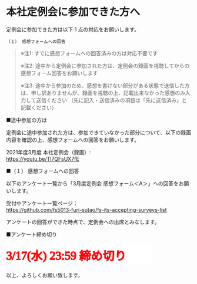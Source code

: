 # 本社定例会に参加できた方へ

定例会に参加できた方は以下 1 点の対応をお願いします。

``` console
（１） 感想フォームへの回答
```

> ※注1: すでに感想フォームへの回答済みの方は対応不要です
> 
> ※注2: 途中から定例会に参加された方は、定例会の録画を視聴してからの感想フォーム回答をお願いします
> 
> ※注3: 途中から参加のため、感想を書けない部分がある状態で送信した方は、申し訳ありませんが、録画を視聴の上、記載出来なかった感想のみ入力して送信ください
> （先に記入・送信済みの項目は「先に送信済み」と記載ください）

■途中参加の方は

定例会に途中参加された方は、参加できていなかった部分について、以下の録画内容を確認の上、感想フォームへの回答をお願いします。

2021年度3月度 本社定例会（録画）:  
https://youtu.be/Tl7QFsUX7fE

■（１） 感想フォームへの回答

以下のアンケート一覧から「3月度定例会 感想フォーム＜A＞」への回答をお願いします。

受付中アンケート一覧ページ：  
https://github.com/fs5013-furi-sutao/fs-its-accepting-surveys-list

アンケートの回答ができた時点で、定例会への出席とみなします。

■アンケート締め切り

![3/17(水) 23:59 締め切り](./closing-monthly-meeting-2021-03-impressions.svg)

以上、よろしくお願い致します。
